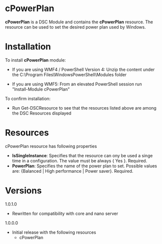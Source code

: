 # cPowerPlan
**cPowerPlan** is a DSC Module and contains the **cPowerPlan** resource. The resource can be used to set the desired power plan used by Windows.

# Installation
To install **cPowerPlan** module:

* If you are using WMF4 / PowerShell Version 4: Unzip the content under the C:\Program Files\WindowsPowerShell\Modules folder

* If you are using WMF5: From an elevated PowerShell session run "Install-Module cPowerPlan"


To confirm installation:
* Run Get-DSCResource to see that the resources listed above are among the DSC Resources displayed

# Resources

cPowerPlan resource has following properties
* **IsSingleInstance**: Specifies that the resource can ony be used a singe time in a configuration. The value must be always { Yes }. Required.
* **PowerPlan**: Specifies the name of the power plan to set. Possible values are: {Balanced | High performance | Power saver}. Required.

# Versions
1.0.1.0

* Rewritten for compatibility with core and nano server

1.0.0.0

* Initial release with the following resources
  * cPowerPlan

